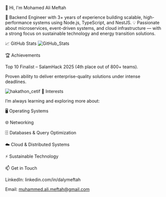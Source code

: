 👋 Hi, I'm Mohamed Ali Meftah

🚀 Backend Engineer with 3+ years of experience building scalable, high-performance systems using Node.js, TypeScript, and NestJS.
💡 Passionate about microservices, event-driven systems, and cloud infrastructure — with a strong focus on sustainable technology and energy transition solutions.

📈 GitHub Stats
![GitHub_Stats](https://github-readme-stats.vercel.app/api?username=DalyMeftah&show_icons=true&theme=radical&hide_border=true&bg_color=0D1117&title_color=F85D7F&icon_color=F8D866&text_color=FFFFFF)

🏆 Achievements

Top 10 Finalist – SalamHack 2025 (4th place out of 800+ teams).

Proven ability to deliver enterprise-quality solutions under intense deadlines.

![hakathon_cetif](https://github.com/user-attachments/assets/247380c7-f062-4919-978b-a8edb3017769)
🌱 Interests

I’m always learning and exploring more about:

🖥️ Operating Systems

🌐 Networking

🗄️ Databases & Query Optimization

☁️ Cloud & Distributed Systems

⚡ Sustainable Technology

📫 Get in Touch

LinkedIn: linkedin.com/in/dalymeftah

Email: muhammed.ali.meftah@gmail.com
